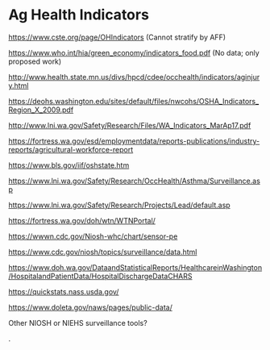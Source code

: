 # Ag Health Indicators

https://www.cste.org/page/OHIndicators (Cannot stratify by AFF)

https://www.who.int/hia/green_economy/indicators_food.pdf (No data; only proposed work)

http://www.health.state.mn.us/divs/hpcd/cdee/occhealth/indicators/aginjury.html

https://deohs.washington.edu/sites/default/files/nwcohs/OSHA_Indicators_Region_X_2009.pdf

http://www.lni.wa.gov/Safety/Research/Files/WA_Indicators_MarAp17.pdf

https://fortress.wa.gov/esd/employmentdata/reports-publications/industry-reports/agricultural-workforce-report

https://www.bls.gov/iif/oshstate.htm

https://www.lni.wa.gov/Safety/Research/OccHealth/Asthma/Surveillance.asp

https://www.lni.wa.gov/Safety/Research/Projects/Lead/default.asp

https://fortress.wa.gov/doh/wtn/WTNPortal/

https://wwwn.cdc.gov/Niosh-whc/chart/sensor-pe

https://www.cdc.gov/niosh/topics/surveillance/data.html

https://www.doh.wa.gov/DataandStatisticalReports/HealthcareinWashington/HospitalandPatientData/HospitalDischargeDataCHARS

https://quickstats.nass.usda.gov/

https://www.doleta.gov/naws/pages/public-data/

Other NIOSH or NIEHS surveillance tools?

.
